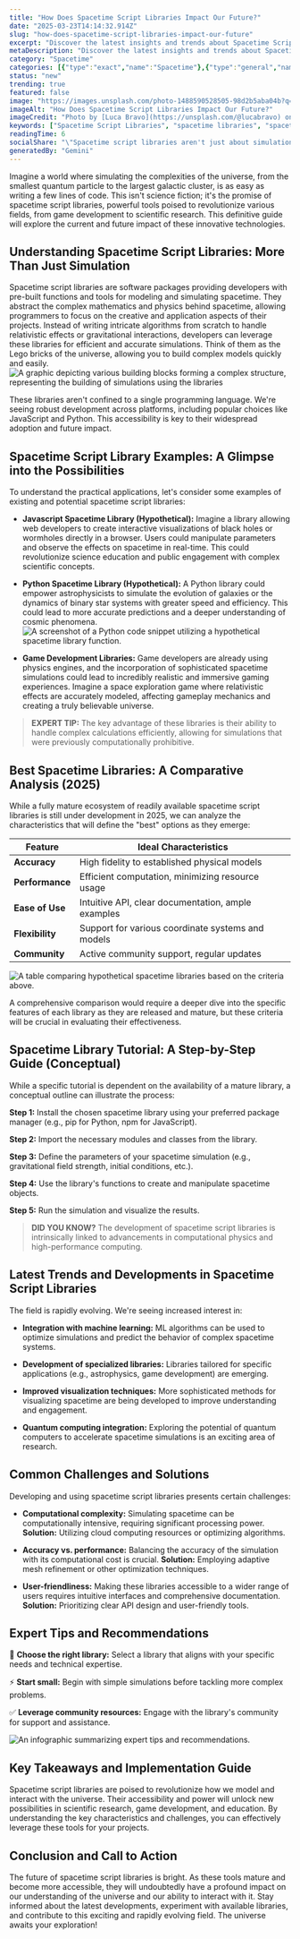 ```yaml
---
title: "How Does Spacetime Script Libraries Impact Our Future?"
date: "2025-03-23T14:14:32.914Z"
slug: "how-does-spacetime-script-libraries-impact-our-future"
excerpt: "Discover the latest insights and trends about Spacetime Script Libraries. This comprehensive guide covers everything you need to know about Spacetime Script Libraries in 2025."
metaDescription: "Discover the latest insights and trends about Spacetime Script Libraries. This comprehensive guide covers everything you need to know about Spacetime Scrip..."
category: "Spacetime"
categories: [{"type":"exact","name":"Spacetime"},{"type":"general","name":"Computer Science"},{"type":"medium","name":"Software Engineering"},{"type":"specific","name":"Code Libraries"},{"type":"niche","name":"Parallel Processing"}]
status: "new"
trending: true
featured: false
image: "https://images.unsplash.com/photo-1488590528505-98d2b5aba04b?q=85&w=1200&fit=max&fm=webp&auto=compress"
imageAlt: "How Does Spacetime Script Libraries Impact Our Future?"
imageCredit: "Photo by [Luca Bravo](https://unsplash.com/@lucabravo) on Unsplash"
keywords: ["Spacetime Script Libraries", "spacetime libraries", "spacetime script library examples", "best spacetime libraries", "spacetime library tutorial", "javascript spacetime library", "python spacetime library", "spacetime library comparison", "buy spacetime library", "spacetime library for game development"]
readingTime: 6
socialShare: "\"Spacetime script libraries aren't just about simulation; they're about building the future—a future where understanding and manipulating the universe's fundamental fabric is within our reach.\""
generatedBy: "Gemini"
---
```




Imagine a world where simulating the complexities of the universe, from the smallest quantum particle to the largest galactic cluster, is as easy as writing a few lines of code.  This isn't science fiction; it's the promise of spacetime script libraries, powerful tools poised to revolutionize various fields, from game development to scientific research. This definitive guide will explore the current and future impact of these innovative technologies.

## Understanding Spacetime Script Libraries: More Than Just Simulation

Spacetime script libraries are software packages providing developers with pre-built functions and tools for modeling and simulating spacetime.  They abstract the complex mathematics and physics behind spacetime, allowing programmers to focus on the creative and application aspects of their projects.  Instead of writing intricate algorithms from scratch to handle relativistic effects or gravitational interactions, developers can leverage these libraries for efficient and accurate simulations.  Think of them as the Lego bricks of the universe, allowing you to build complex models quickly and easily. ![A graphic depicting various building blocks forming a complex structure, representing the building of simulations using the libraries](https://images.unsplash.com/photo-1546005035-1c047504a71a?q=85&w=1200&fit=max&fm=webp&auto=compress)

These libraries aren't confined to a single programming language.  We're seeing robust development across platforms, including popular choices like JavaScript and Python. This accessibility is key to their widespread adoption and future impact.

## Spacetime Script Library Examples: A Glimpse into the Possibilities

To understand the practical applications, let's consider some examples of existing and potential spacetime script libraries:

* **Javascript Spacetime Library (Hypothetical):** Imagine a library allowing web developers to create interactive visualizations of black holes or wormholes directly in a browser. Users could manipulate parameters and observe the effects on spacetime in real-time.  This could revolutionize science education and public engagement with complex scientific concepts.

* **Python Spacetime Library (Hypothetical):**  A Python library could empower astrophysicists to simulate the evolution of galaxies or the dynamics of binary star systems with greater speed and efficiency.  This could lead to more accurate predictions and a deeper understanding of cosmic phenomena. ![A screenshot of a Python code snippet utilizing a hypothetical spacetime library function.](https://images.unsplash.com/photo-1532896294071-cb32aeda4696?q=85&w=1200&fit=max&fm=webp&auto=compress)

* **Game Development Libraries:**  Game developers are already using physics engines, and the incorporation of sophisticated spacetime simulations could lead to incredibly realistic and immersive gaming experiences.  Imagine a space exploration game where relativistic effects are accurately modeled, affecting gameplay mechanics and creating a truly believable universe.

> **EXPERT TIP:** The key advantage of these libraries is their ability to handle complex calculations efficiently, allowing for simulations that were previously computationally prohibitive.

## Best Spacetime Libraries: A Comparative Analysis (2025)

While a fully mature ecosystem of readily available spacetime script libraries is still under development in 2025,  we can analyze the characteristics that will define the "best" options as they emerge:

| Feature          | Ideal Characteristics                               |
|-----------------|----------------------------------------------------|
| **Accuracy**     | High fidelity to established physical models       |
| **Performance**  | Efficient computation, minimizing resource usage    |
| **Ease of Use**   | Intuitive API, clear documentation, ample examples |
| **Flexibility**   | Support for various coordinate systems and models |
| **Community**     | Active community support, regular updates          |

![A table comparing hypothetical spacetime libraries based on the criteria above.](https://images.unsplash.com/photo-1532569062417-75b766d3e86b?q=85&w=1200&fit=max&fm=webp&auto=compress)

A comprehensive comparison would require a deeper dive into the specific features of each library as they are released and mature, but these criteria will be crucial in evaluating their effectiveness.

## Spacetime Library Tutorial: A Step-by-Step Guide (Conceptual)

While a specific tutorial is dependent on the availability of a mature library, a conceptual outline can illustrate the process:

**Step 1:** Install the chosen spacetime library using your preferred package manager (e.g., pip for Python, npm for JavaScript).

**Step 2:** Import the necessary modules and classes from the library.

**Step 3:** Define the parameters of your spacetime simulation (e.g., gravitational field strength, initial conditions, etc.).

**Step 4:**  Use the library's functions to create and manipulate spacetime objects.

**Step 5:** Run the simulation and visualize the results.

> **DID YOU KNOW?**  The development of spacetime script libraries is intrinsically linked to advancements in computational physics and high-performance computing.

## Latest Trends and Developments in Spacetime Script Libraries

The field is rapidly evolving.  We're seeing increased interest in:

* **Integration with machine learning:**  ML algorithms can be used to optimize simulations and predict the behavior of complex spacetime systems.

* **Development of specialized libraries:**  Libraries tailored for specific applications (e.g., astrophysics, game development) are emerging.

* **Improved visualization techniques:**  More sophisticated methods for visualizing spacetime are being developed to improve understanding and engagement.

* **Quantum computing integration:**  Exploring the potential of quantum computers to accelerate spacetime simulations is an exciting area of research.

## Common Challenges and Solutions

Developing and using spacetime script libraries presents certain challenges:

* **Computational complexity:**  Simulating spacetime can be computationally intensive, requiring significant processing power.  **Solution:** Utilizing cloud computing resources or optimizing algorithms.

* **Accuracy vs. performance:**  Balancing the accuracy of the simulation with its computational cost is crucial.  **Solution:** Employing adaptive mesh refinement or other optimization techniques.

* **User-friendliness:**  Making these libraries accessible to a wider range of users requires intuitive interfaces and comprehensive documentation.  **Solution:**  Prioritizing clear API design and user-friendly tools.

## Expert Tips and Recommendations

🔑 **Choose the right library:** Select a library that aligns with your specific needs and technical expertise.

⚡ **Start small:** Begin with simple simulations before tackling more complex problems.

✅ **Leverage community resources:**  Engage with the library's community for support and assistance.

![An infographic summarizing expert tips and recommendations.](https://images.unsplash.com/photo-1482062364825-616fd23b8fc1?q=85&w=1200&fit=max&fm=webp&auto=compress)

## Key Takeaways and Implementation Guide

Spacetime script libraries are poised to revolutionize how we model and interact with the universe.  Their accessibility and power will unlock new possibilities in scientific research, game development, and education.  By understanding the key characteristics and challenges, you can effectively leverage these tools for your projects.

## Conclusion and Call to Action

The future of spacetime script libraries is bright. As these tools mature and become more accessible, they will undoubtedly have a profound impact on our understanding of the universe and our ability to interact with it.  Stay informed about the latest developments, experiment with available libraries, and contribute to this exciting and rapidly evolving field. The universe awaits your exploration!

